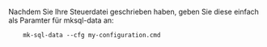 
Nachdem Sie Ihre Steuerdatei geschrieben haben, geben Sie diese einfach als Paramter für mksql-data an:
```
    mk-sql-data --cfg my-configuration.cmd
```



